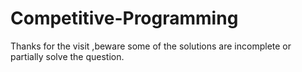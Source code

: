 # Competitive-Programming

Thanks for the visit ,beware some of the solutions are incomplete or partially solve the question.
